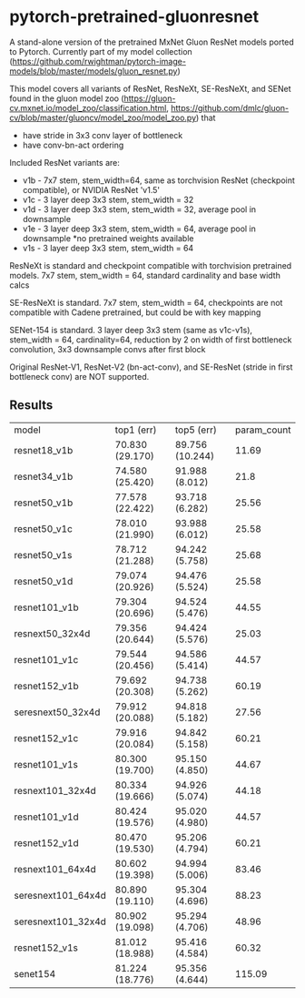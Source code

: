 # pytorch-pretrained-gluonresnet

A stand-alone version of the pretrained MxNet Gluon ResNet models ported to Pytorch. Currently part of my model collection (https://github.com/rwightman/pytorch-image-models/blob/master/models/gluon_resnet.py)

This model covers all variants of ResNet, ResNeXt, SE-ResNeXt, and SENet found in the gluon model zoo (https://gluon-cv.mxnet.io/model_zoo/classification.html, https://github.com/dmlc/gluon-cv/blob/master/gluoncv/model_zoo/model_zoo.py) that
  * have stride in 3x3 conv layer of bottleneck
  * have conv-bn-act ordering

Included ResNet variants are:
  * v1b - 7x7 stem, stem_width=64, same as torchvision ResNet (checkpoint compatible), or NVIDIA ResNet 'v1.5'
  * v1c - 3 layer deep 3x3 stem, stem_width = 32
  * v1d - 3 layer deep 3x3 stem, stem_width = 32, average pool in downsample
  * v1e - 3 layer deep 3x3 stem, stem_width = 64, average pool in downsample  *no pretrained weights available
  * v1s - 3 layer deep 3x3 stem, stem_width = 64

ResNeXt is standard and checkpoint compatible with torchvision pretrained models. 7x7 stem,
    stem_width = 64, standard cardinality and base width calcs

SE-ResNeXt is standard. 7x7 stem, stem_width = 64,
    checkpoints are not compatible with Cadene pretrained, but could be with key mapping

SENet-154 is standard. 3 layer deep 3x3 stem (same as v1c-v1s), stem_width = 64, cardinality=64,
    reduction by 2 on width of first bottleneck convolution, 3x3 downsample convs after first block

Original ResNet-V1, ResNet-V2 (bn-act-conv), and SE-ResNet (stride in first bottleneck conv) are NOT supported.


## Results
|                    |                 |                 |             | 
|--------------------|-----------------|-----------------|-------------| 
| model              | top1 (err)      | top5 (err)      | param_count | 
| resnet18_v1b       | 70.830 (29.170) | 89.756 (10.244) | 11.69       | 
| resnet34_v1b       | 74.580 (25.420) | 91.988 (8.012)  | 21.8        | 
| resnet50_v1b       | 77.578 (22.422) | 93.718 (6.282)  | 25.56       | 
| resnet50_v1c       | 78.010 (21.990) | 93.988 (6.012)  | 25.58       | 
| resnet50_v1s       | 78.712 (21.288) | 94.242 (5.758)  | 25.68       | 
| resnet50_v1d       | 79.074 (20.926) | 94.476 (5.524)  | 25.58       | 
| resnet101_v1b      | 79.304 (20.696) | 94.524 (5.476)  | 44.55       | 
| resnext50_32x4d    | 79.356 (20.644) | 94.424 (5.576)  | 25.03       | 
| resnet101_v1c      | 79.544 (20.456) | 94.586 (5.414)  | 44.57       | 
| resnet152_v1b      | 79.692 (20.308) | 94.738 (5.262)  | 60.19       | 
| seresnext50_32x4d  | 79.912 (20.088) | 94.818 (5.182)  | 27.56       | 
| resnet152_v1c      | 79.916 (20.084) | 94.842 (5.158)  | 60.21       | 
| resnet101_v1s      | 80.300 (19.700) | 95.150 (4.850)  | 44.67       | 
| resnext101_32x4d   | 80.334 (19.666) | 94.926 (5.074)  | 44.18       | 
| resnet101_v1d      | 80.424 (19.576) | 95.020 (4.980)  | 44.57       | 
| resnet152_v1d      | 80.470 (19.530) | 95.206 (4.794)  | 60.21       | 
| resnext101_64x4d   | 80.602 (19.398) | 94.994 (5.006)  | 83.46       | 
| seresnext101_64x4d | 80.890 (19.110) | 95.304 (4.696)  | 88.23       | 
| seresnext101_32x4d | 80.902 (19.098) | 95.294 (4.706)  | 48.96       | 
| resnet152_v1s      | 81.012 (18.988) | 95.416 (4.584)  | 60.32       | 
| senet154           | 81.224 (18.776) | 95.356 (4.644)  | 115.09      | 
